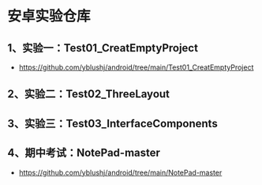 # 安卓实验仓库
## 1、实验一：Test01_CreatEmptyProject
* https://github.com/yblushj/android/tree/main/Test01_CreatEmptyProject
## 2、实验二：Test02_ThreeLayout
## 3、实验三：Test03_InterfaceComponents
## 4、期中考试：NotePad-master
* https://github.com/yblushj/android/tree/main/NotePad-master
